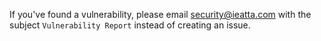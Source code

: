 If you've found a vulnerability, please email security@ieatta.com with the subject `Vulnerability Report` instead of creating an issue.
